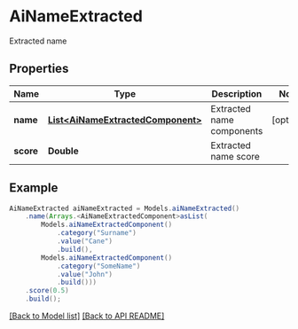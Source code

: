 
# AiNameExtracted

Extracted name             

## Properties
Name | Type | Description | Notes
------------ | ------------- | ------------- | -------------
**name** | [**List&lt;AiNameExtractedComponent&gt;**](AiNameExtractedComponent.md) | Extracted name components              |  [optional]
**score** | **Double** | Extracted name score              | 



## Example
```java
AiNameExtracted aiNameExtracted = Models.aiNameExtracted()
    .name(Arrays.<AiNameExtractedComponent>asList(
        Models.aiNameExtractedComponent()
            .category("Surname")
            .value("Cane")
            .build(),
        Models.aiNameExtractedComponent()
            .category("SomeName")
            .value("John")
            .build()))
    .score(0.5)
    .build();
```


[[Back to Model list]](Models.md) [[Back to API README]](README.md)

